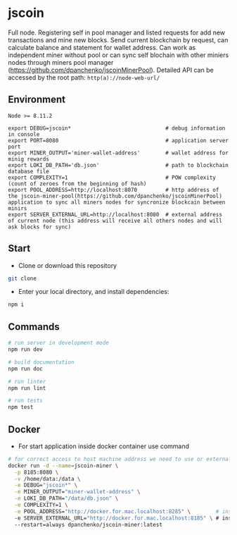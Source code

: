 # jscoin

Full node. Registering self in pool manager and listed requests for add new transactions and mine new blocks. Send current blockchain by request, can calculate balance and statement for wallet address. Can work as independent miner without pool or can sync self blochain with other miniers nodes through miners pool manager (https://github.com/dpanchenko/jscoinMinerPool). Detailed API can be accessed by the root path: `http(a)://node-web-url/`

## Environment

`Node >= 8.11.2`

```
export DEBUG=jscoin*                              # debug information in console
export PORT=8080                                  # application server port
export MINER_OUTPUT='miner-wallet-address'        # wallet address for minig rewards
export LOKI_DB_PATH='db.json'                     # path to blockchain database file
export COMPLEXITY=1                               # POW complexity (count of zeroes from the beginning of hash)
export POOL_ADDRESS=http://localhost:8070         # http address of the jscoin-miner-pool(https://github.com/dpanchenko/jscoinMinerPool) application to sync all miners nodes for syncronize blockcain between minirs
export SERVER_EXTERNAL_URL=http://localhost:8080  # external address of current node (this address will receive all others nodes and will ask blocks for sync)
```

## Start

 - Clone or download this repository
``` bash
git clone
```

 - Enter your local directory, and install dependencies:

``` bash
npm i
```

## Commands

``` bash
# run server in development mode
npm run dev
```

``` bash
# build documentation
npm run doc
```

``` bash
# run linter
npm run lint
```

``` bash
# run tests
npm test
```

## Docker

 - For start application inside docker container use command
``` bash
# for correct access to host machine address we need to use or external links or docker defined host machine address, which is system dependent (on macos for latest docker versions it is docker.for.mac.localhost)
docker run -d --name=jscoin-miner \
  -p 8185:8080 \
  -v /home/data:/data \
  -e DEBUG="jscoin*" \
  -e MINER_OUTPUT="miner-wallet-address" \
  -e LOKI_DB_PATH="/data/db.json" \
  -e COMPLEXITY=1 \
  -e POOL_ADDRESS="http://docker.for.mac.localhost:8285" \        # instead `docker.for.mac.localhost` use you system defined constant or use external url (ngrok like tool)
  -e SERVER_EXTERNAL_URL="http://docker.for.mac.localhost:8185" \ # instead `docker.for.mac.localhost` use you system defined constant or use external url (ngrok like tool)
  --restart=always dpanchenko/jscoin-miner:latest
```


